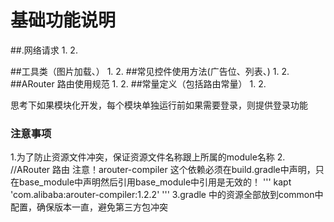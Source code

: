 # 基础功能说明
##.网络请求
1.
2.

##工具类（图片加载、）
1.
2.
##常见控件使用方法(广告位、列表、)
1.
2.
##ARouter 路由使用规范
1.
2.
##常量定义（包括路由常量）
1.
2.

思考下如果模块化开发，每个模块单独运行前如果需要登录，则提供登录功能

### 注意事项
1.为了防止资源文件冲突，保证资源文件名称跟上所属的module名称
2. //ARouter 路由 注意！arouter-compiler 这个依赖必须在build.gradle中声明，只在base_module中声明然后引用base_module中引用是无效的！
    '''   kapt  'com.alibaba:arouter-compiler:1.2.2'  '''
3.gradle 中的资源全部放到common中配置，确保版本一直，避免第三方包冲突







